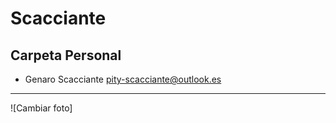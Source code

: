 # Scacciante
## Carpeta Personal

* Genaro Scacciante <pity-scacciante@outlook.es>

<hr>

![Cambiar foto]
